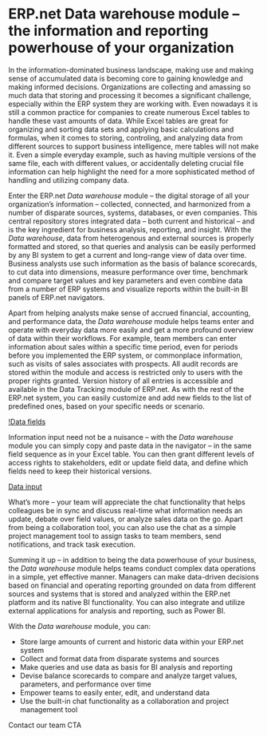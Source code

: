 #   ERP.net Data warehouse module – the information and reporting powerhouse of your organization
In the information-dominated business landscape, making use and making sense of accumulated data is becoming core to gaining knowledge and making informed decisions. Organizations are collecting and amassing so much data that storing and processing it becomes a significant challenge, especially within the ERP system they are working with. Even nowadays it is still a common practice for companies to create numerous Excel tables to handle these vast amounts of data. While Excel tables are great for organizing and sorting data sets and applying basic calculations and formulas, when it comes to storing, controling, and analyzing data from different sources to support business intelligence, mere tables will not make it. Even a simple everyday example, such as having multiple versions of the same file, each with different values, or accidentally deleting crucial file information can help highlight the need for a more sophisticated method of handling and utilizing company data.

Enter the ERP.net *Data warehouse* module – the digital storage of all your organization’s information – collected, connected, and harmonized from a number of disparate sources, systems, databases, or even companies. This central repository stores integrated data – both current and historical – and is the key ingredient for business analysis, reporting, and insight. With the *Data warehouse*, data from heterogenous and external sources is properly formatted and stored, so that queries and analysis can be easily performed by any BI system to get a current and long-range view of data over time. Business analysts use such information as the basis of balance scorecards, to cut data into dimensions, measure performance over time, benchmark and compare target values and key parameters and even combine data from a number of ERP systems and visualize reports within the built-in BI panels of ERP.net navigators.

Apart from helping analysts make sense of accrued financial, accounting, and performance data, the *Data warehouse* module helps teams enter and operate with everyday data more easily and get a more profound overview of data within their workflows. For example, team members can enter information about sales within a specific time period, even for periods before you implemented the ERP system, or commonplace information, such as visits of sales associates with prospects. All audit records are stored within the module and access is restricted only to users with the proper rights granted. Version history of all entries is accessible and available in the Data Tracking module of ERP.net. As with the rest of the ERP.net system, you can easily customize and add new fields to the list of predefined ones, based on your specific needs or scenario.

[!Data fields](screenshot%201.png)
 
Information input need not be a nuisance – with the *Data warehouse* module you can simply copy and paste data in the navigator – in the same field sequence as in your Excel table. You can then grant different levels of access rights to stakeholders, edit or update field data, and define which fields need to keep their historical versions.

[Data input](screenshot%202.png)

What’s more – your team will appreciate the chat functionality that helps colleagues be in sync and discuss real-time what information needs an update, debate over field values, or analyze sales data on the go. Apart from being a collaboration tool, you can also use the chat as a simple project management tool to assign tasks to team members, send notifications, and track task execution.

Summing it up – in addition to being the data powerhouse of your business, the *Data warehouse* module helps teams conduct complex data operations in a simple, yet effective manner. Managers can make data-driven decisions based on financial and operating reporting grounded on data from different sources and systems that is stored and analyzed within the ERP.net platform and its native BI functionality. You can also integrate and utilize external applications for analysis and reporting, such as Power BI.

With the *Data warehouse* module, you can:
* Store large amounts of current and historic data within your ERP.net system
* Collect and format data from disparate systems and sources
* Make queries and use data as basis for BI analysis and reporting
* Devise balance scorecards to compare and analyze target values, parameters, and performance over time
* Empower teams to easily enter, edit, and understand data
* Use the built-in chat functionality as a collaboration and project management tool

Contact our team CTA

